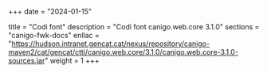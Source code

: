 +++
date        = "2024-01-15"

title       = "Codi font"
description = "Codi font canigo.web.core 3.1.0"
sections    = "canigo-fwk-docs"
enllac		= "https://hudson.intranet.gencat.cat/nexus/repository/canigo-maven2/cat/gencat/ctti/canigo.web.core/3.1.0/canigo.web.core-3.1.0-sources.jar"
weight		= 1
+++
